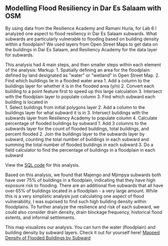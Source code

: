 ## Modelling Flood Resiliency in Dar Es Salaam with OSM

By using data from the Resilience Academy and Ramani Huria, for Lab 6 I analyzed one aspect to flood resiliency in Dar Es Salaam subwards.
What subwards are particularly vulnerable to flooding based on building density within a floodplain? 
We used layers from Open Street Maps to get data on the buildings in Dar Es Salaam, and Resiliency Academy for the data layer for subwards. 

This analysis had 4 main steps, and then smaller steps within each element of the analysis:
Markup: 1. Spatially defining an area for the floodplain: defined by land designated as "water" or "wetland" in Open Street Map. 
        2. Find which buildings lie in a flooded water area
            1. Add a column to the buildings layer for whether it is in the flooded area (y/n)
            2. Convert each building to a point feature first to speed up this large calculation
            3. Intersect with the floodplain layer to populate column
        3. Find which subward each building is located in   
            1. Select buildings from initial polygons layer
            2. Add a column to the buildings layer for what subward it is in
            3. Intersect bulidings with the subwards layer from Resiliency Academy to populate column
        4. Calculate percentage of flooded buildings by subward
            1. Add 3 columns to the subwards layer for the count of flooded buildings, total buildings, and percent flooded
            2. Join the buildings layer to the subwards layer by subward, counting the total number of buildings in each subward and summing the total number of flooded buildings in each subward
            3. Do a field calculator to find the percentage of buildings in a floodplain in each subward

View the [SQL code](caseylilley.github.io/lab6.sql) for this analysis.

Based on this analysis, we found that Majengo and Mjimpya subwards both have over 75% of buildings in a floodplain, indicating that they have high exposure risk to flooding. There are an additional five subwards that all have over 65% of buildings located in a floodplain - a very large amount. While this is a very simplistic analysis just calculating one aspect of flood vulnerability, I was suprised to find such high building density within floodplains. To further analyze the resilience and risk of each subward, we could also consider drain density, drain blockage frequency, historical flood extents, and informal settlements. 

This map visualizes our analysis. You can turn the water (floodplain) and building density by subward layers.
Check it out for yourself here! [Mapped Density of Flooded Buildings by Subward](caseylilley.github.io/dsmap/index.html)
